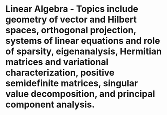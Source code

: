 # Linear Algebra - Topics include geometry of vector and Hilbert spaces, orthogonal projection, systems of linear equations and role of sparsity, eigenanalysis, Hermitian matrices and variational characterization, positive semidefinite matrices, singular value decomposition, and principal component analysis.
